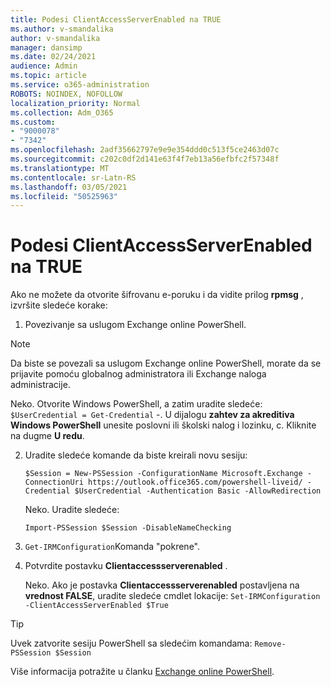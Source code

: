 ```yaml
---
title: Podesi ClientAccessServerEnabled na TRUE
ms.author: v-smandalika
author: v-smandalika
manager: dansimp
ms.date: 02/24/2021
audience: Admin
ms.topic: article
ms.service: o365-administration
ROBOTS: NOINDEX, NOFOLLOW
localization_priority: Normal
ms.collection: Adm_O365
ms.custom:
- "9000078"
- "7342"
ms.openlocfilehash: 2adf35662797e9e9e354ddd0c513f5ce2463d07c
ms.sourcegitcommit: c202c0df2d141e63f4f7eb13a56efbfc2f57348f
ms.translationtype: MT
ms.contentlocale: sr-Latn-RS
ms.lasthandoff: 03/05/2021
ms.locfileid: "50525963"
---
```

# <a name="set-clientaccessserverenabled-to-true"></a>Podesi ClientAccessServerEnabled na TRUE

Ako ne možete da otvorite šifrovanu e-poruku i da vidite prilog **rpmsg** , izvršite sledeće korake:

1. Povezivanje sa uslugom Exchange online PowerShell.

> [!NOTE]
> Da biste se povezali sa uslugom Exchange online PowerShell, morate da se prijavite pomoću globalnog administratora ili Exchange naloga administracije.

   Neko. Otvorite Windows PowerShell, a zatim uradite sledeće: `$UserCredential = Get-Credential`
-. U dijalogu **zahtev za akreditiva Windows PowerShell** unesite poslovni ili školski nalog i lozinku, c. Kliknite na dugme **U redu**. 

2. Uradite sledeće komande da biste kreirali novu sesiju:

    `$Session = New-PSSession -ConfigurationName Microsoft.Exchange -ConnectionUri https://outlook.office365.com/powershell-liveid/ -Credential $UserCredential -Authentication Basic -AllowRedirection`

    Neko. Uradite sledeće:
    
    `Import-PSSession $Session -DisableNameChecking`

3. `Get-IRMConfiguration`Komanda "pokrene".

4. Potvrdite postavku **Clientaccessserverenabled** . 

    Neko. Ako je postavka **Clientaccessserverenabled** postavljena na **vrednost FALSE**, uradite sledeće cmdlet lokacije: `Set-IRMConfiguration -ClientAccessServerEnabled $True`

> [!TIP]
> Uvek zatvorite sesiju PowerShell sa sledećim komandama: `Remove-PSSession $Session`

Više informacija potražite u članku [Exchange online PowerShell](https://docs.microsoft.com/powershell/exchange/connect-to-exchange-online-powershell).

